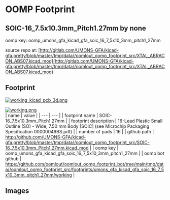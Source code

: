 # OOMP Footprint  
## SOIC-16_7.5x10.3mm_Pitch1.27mm  by none  
  
oomp key: oomp_umons_gfa_kicad_gfa_soic_16_7_5x10_3mm_pitch1_27mm  
  
source repo at: [http://gitlab.com/UMONS-GFA/kicad-gfa.pretty/blob/master/tmp/data//oomlout_oomp_footprint_src/XTAL_ABRACON_ABS07.kicad_mod](http://gitlab.com/UMONS-GFA/kicad-gfa.pretty/blob/master/tmp/data//oomlout_oomp_footprint_src/XTAL_ABRACON_ABS07.kicad_mod)  
## Footprint  
  
[![working_kicad_pcb_3d.png](working_kicad_pcb_3d_600.png)](working_kicad_pcb_3d.png)  
  
[![working.png](working_600.png)](working.png)  
| name | value | 
| --- | --- | 
| footprint name | SOIC-16_7.5x10.3mm_Pitch1.27mm | 
| footprint description | 16-Lead Plastic Small Outline (SO) - Wide, 7.50 mm Body [SOIC] (see Microchip Packaging Specification 00000049BS.pdf) | 
| number of pads | 16 | 
| github path | http://github.com/UMONS-GFA/kicad-gfa.pretty/blob/master/tmp/data//oomlout_oomp_footprint_src/SOIC-16_7.5x10.3mm_Pitch1.27mm.kicad_mod | 
| oomp key | oomp_umons_gfa_kicad_gfa_soic_16_7_5x10_3mm_pitch1_27mm | 
| oomp bot github | https://github.com/oomlout/oomlout_oomp_footprint_bot/tree/main/tmp/data//oomlout_oomp_footprint_src/footprints/umons_gfa_kicad_gfa_soic_16_7_5x10_3mm_pitch1_27mm/working | 
## Images  
